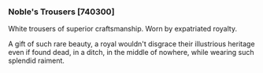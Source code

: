 ### Noble's Trousers [740300]

White trousers of superior craftsmanship. Worn by expatriated royalty.

A gift of such rare beauty, a royal wouldn't disgrace their illustrious heritage even if found dead, in a ditch, in the middle of nowhere, while wearing such splendid raiment.